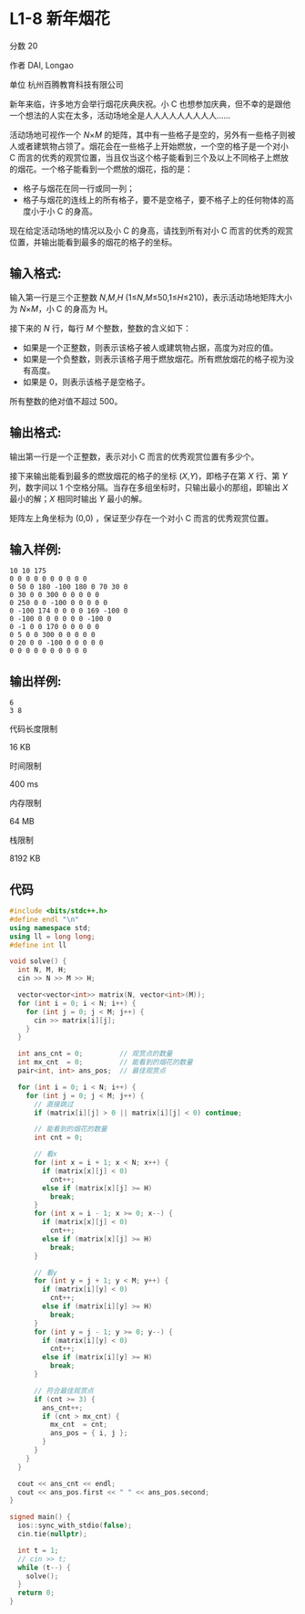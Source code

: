 # **L1-8 新年烟花**

分数 20

作者 DAI, Longao

单位 杭州百腾教育科技有限公司

新年来临，许多地方会举行烟花庆典庆祝。小 C 也想参加庆典，但不幸的是跟他一个想法的人实在太多，活动场地全是人人人人人人人人人……

活动场地可视作一个 *N*×*M* 的矩阵，其中有一些格子是空的，另外有一些格子则被人或者建筑物占领了。烟花会在一些格子上开始燃放，一个空的格子是一个对小 C 而言的优秀的观赏位置，当且仅当这个格子能看到三个及以上不同格子上燃放的烟花。一个格子能看到一个燃放的烟花，指的是：

- 格子与烟花在同一行或同一列；
- 格子与烟花的连线上的所有格子，要不是空格子，要不格子上的任何物体的高度小于小 C 的身高。

现在给定活动场地的情况以及小 C 的身高，请找到所有对小 C 而言的优秀的观赏位置，并输出能看到最多的烟花的格子的坐标。

## 输入格式:

输入第一行是三个正整数 *N*,*M*,*H* (1≤*N*,*M*≤50,1≤*H*≤210)，表示活动场地矩阵大小为 *N*×*M*，小 C 的身高为 H。

接下来的 *N* 行，每行 *M* 个整数，整数的含义如下：

- 如果是一个正整数，则表示该格子被人或建筑物占据，高度为对应的值。
- 如果是一个负整数，则表示该格子用于燃放烟花。所有燃放烟花的格子视为没有高度。
- 如果是 0，则表示该格子是空格子。

所有整数的绝对值不超过 500。

## 输出格式:

输出第一行是一个正整数，表示对小 C 而言的优秀观赏位置有多少个。

接下来输出能看到最多的燃放烟花的格子的坐标 (*X*,*Y*)，即格子在第 *X* 行、第 *Y* 列，数字间以 1 个空格分隔。当存在多组坐标时，只输出最小的那组，即输出 *X* 最小的解；*X* 相同时输出 *Y* 最小的解。

矩阵左上角坐标为 (0,0) ，保证至少存在一个对小 C 而言的优秀观赏位置。

## 输入样例:

```in
10 10 175
0 0 0 0 0 0 0 0 0 0
0 50 0 180 -100 180 0 70 30 0
0 30 0 0 300 0 0 0 0 0
0 250 0 0 -100 0 0 0 0 0
0 -100 174 0 0 0 0 169 -100 0
0 -100 0 0 0 0 0 0 -100 0
0 -1 0 0 170 0 0 0 0 0
0 5 0 0 300 0 0 0 0 0
0 20 0 0 -100 0 0 0 0 0
0 0 0 0 0 0 0 0 0 0
```

## 输出样例:

```out
6
3 8
```

代码长度限制

16 KB

时间限制

400 ms

内存限制

64 MB

栈限制

8192 KB

## 代码

```cpp
#include <bits/stdc++.h>
#define endl "\n"
using namespace std;
using ll = long long;
#define int ll

void solve() {
  int N, M, H;
  cin >> N >> M >> H;

  vector<vector<int>> matrix(N, vector<int>(M));
  for (int i = 0; i < N; i++) {
    for (int j = 0; j < M; j++) {
      cin >> matrix[i][j];
    }
  }

  int ans_cnt = 0;         // 观赏点的数量
  int mx_cnt  = 0;         // 能看到的烟花的数量
  pair<int, int> ans_pos;  // 最佳观赏点

  for (int i = 0; i < N; i++) {
    for (int j = 0; j < M; j++) {
      // 直接跳过
      if (matrix[i][j] > 0 || matrix[i][j] < 0) continue;

      // 能看到的烟花的数量
      int cnt = 0;

      // 看x
      for (int x = i + 1; x < N; x++) {
        if (matrix[x][j] < 0)
          cnt++;
        else if (matrix[x][j] >= H)
          break;
      }
      for (int x = i - 1; x >= 0; x--) {
        if (matrix[x][j] < 0)
          cnt++;
        else if (matrix[x][j] >= H)
          break;
      }

      // 看y
      for (int y = j + 1; y < M; y++) {
        if (matrix[i][y] < 0)
          cnt++;
        else if (matrix[i][y] >= H)
          break;
      }
      for (int y = j - 1; y >= 0; y--) {
        if (matrix[i][y] < 0)
          cnt++;
        else if (matrix[i][y] >= H)
          break;
      }

      // 符合最佳观赏点
      if (cnt >= 3) {
        ans_cnt++;
        if (cnt > mx_cnt) {
          mx_cnt  = cnt;
          ans_pos = { i, j };
        }
      }
    }
  }

  cout << ans_cnt << endl;
  cout << ans_pos.first << " " << ans_pos.second;
}

signed main() {
  ios::sync_with_stdio(false);
  cin.tie(nullptr);

  int t = 1;
  // cin >> t;
  while (t--) {
    solve();
  }
  return 0;
}
```

